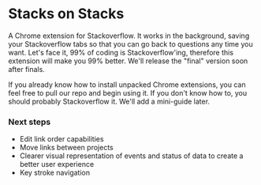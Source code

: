 # Stacks on Stacks

A Chrome extension for Stackoverflow. It works in the background, saving your Stackoverflow tabs so that you can go back to questions any time you want. Let's face it, 99% of coding is Stackoverflow'ing, therefore this extension will make you 99% better. We'll release the "final" version soon after finals.

If you already know how to install unpacked Chrome extensions, you can feel free to pull our repo and begin using it. If you don't know how to, you should probably Stackoverflow it. We'll add a mini-guide later.


### Next steps

* Edit link order capabilities
* Move links between projects
* Clearer visual representation of events and status of data to create a better user experience
* Key stroke navigation
